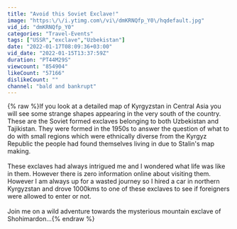 ```yaml
---
title: "Avoid this Soviet Exclave!"
image: "https:\/\/i.ytimg.com\/vi\/dmKRNQfp_Y0\/hqdefault.jpg"
vid_id: "dmKRNQfp_Y0"
categories: "Travel-Events"
tags: ["USSR","exclave","Uzbekistan"]
date: "2022-01-17T08:09:36+03:00"
vid_date: "2022-01-15T13:37:59Z"
duration: "PT44M29S"
viewcount: "854904"
likeCount: "57166"
dislikeCount: ""
channel: "bald and bankrupt"
---
```

{% raw %}If you look at a detailed map of Kyrgyzstan in Central Asia you will see some strange shapes appearing in the very south of the country. These are the Soviet formed exclaves belonging to both Uzbekistan and Tajikistan. They were formed in the 1950s to answer the question of what to do with small regions which were ethnically diverse from the Kyrgyz Republic the people had found themselves living in due to Stalin's map making. <br /><br />These exclaves had always intrigued me and I wondered what life was like in them. However there is zero information online about visiting them. However I am always up for a wasted journey so I hired a car in northern Kyrgyzstan and drove 1000kms to one of these exclaves to see if foreigners were allowed to enter or not.<br /><br />Join me on a wild adventure towards the mysterious mountain exclave of Shohimardon...{% endraw %}
